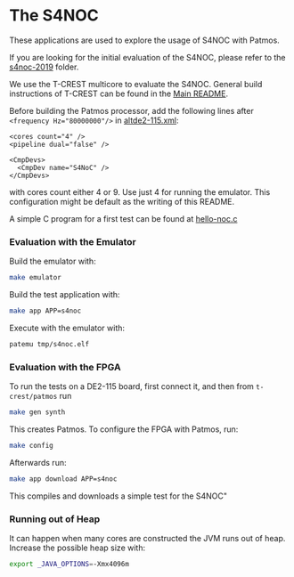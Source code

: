 # The S4NOC

These applications are used to explore the usage of S4NOC with Patmos.

If you are looking for the initial evaluation of the S4NOC, please refer to the [s4noc-2019](../s4noc-2019/README.md) folder.

We use the T-CREST multicore to evaluate the S4NOC.
General build instructions of T-CREST can be found in the [Main README](../../../README.md).

Before building the Patmos processor, add the following lines after `<frequency Hz="80000000"/>` in 
[altde2-115.xml](../../../hardware/config/altde2-115.xml):
```
<cores count="4" />
<pipeline dual="false" />

<CmpDevs>
  <CmpDev name="S4NoC" />
</CmpDevs>
```

with cores count either 4 or 9. Use just 4 for running the emulator.
This configuration might be default as the writing of this README.

A simple C program for a first test can be found at 
[hello-noc.c](hello-noc.c)

### Evaluation with the Emulator

Build the emulator with:
```bash
make emulator
```
Build the test application with:
```bash
make app APP=s4noc
```

Execute with the emulator with:
```bash
patemu tmp/s4noc.elf
```

### Evaluation with the FPGA

To run the tests on a DE2-115 board, first connect it, 
and then from `t-crest/patmos` run 
```bash
make gen synth
```
This creates Patmos. To configure the FPGA with Patmos, run:
```bash
make config
```
Afterwards run:
```bash
make app download APP=s4noc 
```
This compiles and downloads a simple test for the S4NOC"

### Running out of Heap

It can happen when many cores are constructed the JVM runs out of heap.
Increase the possible heap size with:
```bash
export _JAVA_OPTIONS=-Xmx4096m
```
